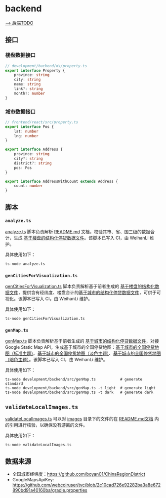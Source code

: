 # backend

[--> 后端TODO](../../TODO.md#后端)

## 接口

### 楼盘数据接口

```typescript
// development/backend/ds/property.ts
export interface Property {
    province: string
    city: string
    name: string
    link?: string
    month?: number
}
```

### 城市数据接口

```typescript
// frontend/react/src/property.ts
export interface Pos {
    lat: number
    lng: number
}

export interface Address {
    province: string
    city?: string
    district?: string
    pos: Pos
}

export interface AddressWithCount extends Address {
    count: number
}
```

## 脚本

### `analyze.ts`

[analyze.ts](./src/analyze.ts) 脚本负责解析 [README.md](../../README.md) 文档，校验其市、省、国三级的数据合计，生成 [基于楼盘的结构化停贷数据文件](../../data/generated/properties.json)。该脚本已写入 CI，由 WeihanLi 维护。

具体使用如下：

```shell
ts-node analyze.ts
```

### `genCitiesForVisualization.ts`

[genCitiesForVisualization.ts](./src/genCitiesForVisualization.ts) 脚本负责解析基于前者生成的 [基于楼盘的结构化数据文件](../../data/generated/properties.json)，提供含有经纬度、楼盘合计的[基于城市的结构化停贷数据文件](../../data/generated/cities-for-visualization.json)，可供于可视化。该脚本已写入 CI，由 WeihanLi 维护。

具体使用如下：

```shell
ts-node genCitiesForVisualization.ts
```

### `genMap.ts`

[genMap.ts](./src/genMap.ts) 脚本负责解析基于前者生成的 [基于城市的结构化停贷数据文件](../../data/generated/cities-for-visualization.json)，对接Google Static Map API，生成基于城市的全国停贷地图：[基于城市的全国停贷地图（标准主题）](../../data/generated/visualization-standard.png)、[基于城市的全国停贷地图（淡色主题）](../../data/generated/visualization-light.png)、[基于城市的全国停贷地图（暗色主题）](../../data/generated/visualization-dark.png)。该脚本已写入 CI，由 WeihanLi 维护。

具体使用如下：

```shell
ts-node development/backend/src/genMap.ts           # generate standard
ts-node development/backend/src/genMap.ts -t light  # generate light
ts-node development/backend/src/genMap.ts -t dark   # generate dark
```

## `validateLocalImages.ts`

[validateLocalImages.ts](./src/validateLocalImages.ts) 可以对 [images](../../images) 目录下的文件的在 [README.md文档](../../README.md) 内的引用进行核验，以确保没有游离的文件。

具体使用如下：

```shell
ts-node validateLocalImages.ts
```

## 数据来源

- 全国城市经纬度：<https://github.com/boyan01/ChinaRegionDistrict>
- GoogleMapsApiKey: <https://github.com/webcoiruser/tvc/blob/2c10cad726e92282ba3a8e672890bd91a40160ba/gradle.properties>
